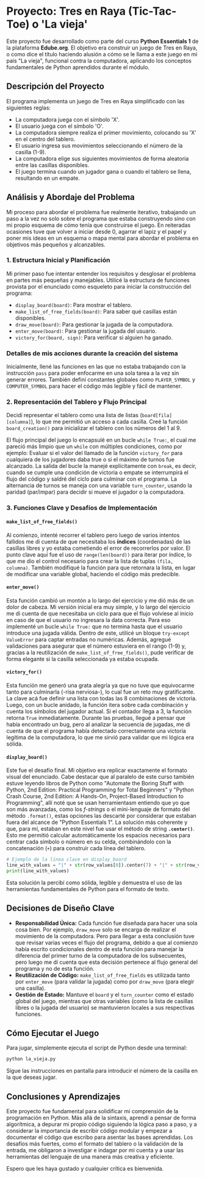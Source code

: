 # Proyecto: Tres en Raya (Tic-Tac-Toe) o 'La vieja'

Este proyecto fue desarrollado como parte del curso **Python Essentials 1** de la plataforma **Edube.org**. El objetivo era construir un juego de Tres en Raya, o como dice el título haciendo alusión a cómo se le llama a este juego en mi país "La vieja", funcional contra la computadora, aplicando los conceptos fundamentales de Python aprendidos durante el módulo.

## Descripción del Proyecto

El programa implementa un juego de Tres en Raya simplificado con las siguientes reglas:
* La computadora juega con el símbolo 'X'.
* El usuario juega con el símbolo 'O'.
* La computadora siempre realiza el primer movimiento, colocando su 'X' en el centro del tablero.
* El usuario ingresa sus movimientos seleccionando el número de la casilla (1-9).
* La computadora elige sus siguientes movimientos de forma aleatoria entre las casillas disponibles.
* El juego termina cuando un jugador gana o cuando el tablero se llena, resultando en un empate.

## Análisis y Abordaje del Problema

Mi proceso para abordar el problema fue realmente iterativo, trabajando un paso a la vez no solo sobre el programa que estaba construyendo sino con mi propio esquema de cómo tenía que construirse el juego.
En reiteradas ocasiones tuve que volver a iniciar desde 0, agarrar el lapiz y el papel y poner mis ideas en un esquema o mapa mental para abordar el problema en objetivos más pequeños y alcanzables.

### 1. Estructura Inicial y Planificación

Mi primer paso fue intentar entender los requisitos y desglosar el problema en partes más pequeñas y manejables. Utilicé la estructura de funciones provista por el enunciado como esqueleto para iniciar la construcción del programa:

- `display_board(board)`: Para mostrar el tablero. 
- `make_list_of_free_fields(board)`: Para saber qué casillas están disponibles. 
- `draw_move(board)`: Para gestionar la jugada de la computadora.
- `enter_move(board)`: Para gestionar la jugada del usuario.
- `victory_for(board, sign)`: Para verificar si alguien ha ganado.

### Detalles de mis acciones durante la creación del sistema

Inicialmente, llené las funciones en las que no estaba trabajando con la instrucción `pass` para poder enfocarme en una sola tarea a la vez sin generar errores. También definí constantes globales como `PLAYER_SYMBOL` y `COMPUTER_SYMBOL` para hacer el código más legible y fácil de mantener.

### 2. Representación del Tablero y Flujo Principal

Decidí representar el tablero como una lista de listas (`board[fila][columna]`), lo que me permitió un acceso a cada casilla.
Creé la función `board_creation()` para inicializar el tablero con los números del 1 al 9.

El flujo principal del juego lo encapsulé en un bucle `while True:`, el cual me pareció más limpio que un `while` con múltiples condiciones, como por ejemplo: Evaluar si el valor del llamado de la función `victory_for` para cualquiera de los jugadores daba true o si el máximo de turnos fue alcanzado. La salida del bucle la manejé explícitamente con `break`, es decir, cuando se cumple una condición de victoria o empate se interrumpirá el flujo del código y saldré del ciclo para culminar con el programa. La alternancia de turnos se maneja con una variable `turn_counter`, usando la paridad (par/impar) para decidir si mueve el jugador o la computadora.

### 3. Funciones Clave y Desafíos de Implementación

#### `make_list_of_free_fields()`
Al comienzo, intenté recorrer el tablero pero luego de varios intentos fallidos me di cuenta de que necesitaba los **índices** (coordenadas) de las casillas libres y yo estaba cometiendo el error de recorrerlos por valor. El punto clave aquí fue el uso de `range(len(board))` para iterar por índice, lo que me dio el control necesario para crear la lista de tuplas `(fila, columna)`. También modifiqué la función para que retornara la lista, en lugar de modificar una variable global, haciendo el código más predecible.

#### `enter_move()`
Esta función cambió un montón a lo largo del ejercicio y me dió más de un dolor de cabeza. Mi versión inicial era muy simple, y lo largo del ejercicio me di cuenta de que necesitaba un ciclo para que el flujo volviese al inicio en caso de que el usuario no ingresara la data correcta. Para eso implementé un bucle `while True:` que no termina hasta que el usuario introduce una jugada válida. Dentro de este, utilicé un bloque `try-except ValueError` para captar entradas no numéricas. Además, agregué validaciones para asegurar que el número estuviera en el rango (1-9) y, gracias a la reutilización de `make_list_of_free_fields()`, pude verificar de forma elegante si la casilla seleccionada ya estaba ocupada.

#### `victory_for()`
Esta función me generó una grata alegría ya que no tuve que equivocarme tanto para culminarla (-risa nerviosa-), lo cual fue un reto muy gratificante. La clave acá fue definir una lista con todas las 8 combinaciones de victoria. Luego, con un bucle anidado, la función itera sobre cada combinación y cuenta los símbolos del jugador actual. Si el contador llega a 3, la función retorna `True` inmediatamente. Durante las pruebas, llegué a pensar que había encontrado un bug, pero al analizar la secuencia de jugadas, me di cuenta de que el programa había detectado correctamente una victoria legítima de la computadora, lo que me sirvió para validar que mi lógica era sólida.

#### `display_board()`
Este fue el desafío final. Mi objetivo era replicar exactamente el formato visual del enunciado. Cabe destacar que al paralelo de este curso también estuve leyendo libros de Python como "Automate the Boring Stuff with Python, 2nd Edition: Practical Programming for Total Beginners" y "Python Crash Course, 2nd Edition: A Hands-On, Project-Based Introduction to Programming", allí noté que se usan herramientasm entiendo que yo que son más avanzadas, como los *f-strings* o el mini-lenguaje de formato del método `.format()`, estas opciones las descarté por considerar que estaban fuera del alcance de "Python Essentials 1". La solución más coherente y que, para mí, estaban en este nivel fue usar el método de string **`.center()`**. Esto me permitió calcular automáticamente los espacios necesarios para centrar cada símbolo o número en su celda, combinándolo con la concatenación (`+`) para construir cada línea del tablero.

```python
# Ejemplo de la línea clave en display_board
line_with_values = "|" + str(row_values[0]).center(7) + "|" + str(row_values[1]).center(7) + "|" + str(row_values[2]).center(7) + "|"
print(line_with_values)
```
Esta solución la percibí como sólida, legible y demuestra el uso de las herramientas fundamentales de Python para el formato de texto.

## Decisiones de Diseño Clave

* **Responsabilidad Única:** Cada función fue diseñada para hacer una sola cosa bien. Por ejemplo, `draw_move` solo se encarga de realizar el movimiento de la computadora. Pero para llegar a esta conclusión tuve que revisar varias veces el flujo del programa, debido a  que al comienzo había escrito condicionales dentro de esta función para manejar la diferencia del primer turno de la computadora de los subsecuentes, pero luego me dí cuenta que esta decisión pertenece al flujo general del programa y no de esta función.
* **Reutilización de Código:** `make_list_of_free_fields` es utilizada tanto por `enter_move` (para validar la jugada) como por `draw_move` (para elegir una casilla).
* **Gestión de Estado:** Mantuve el `board` y el `turn_counter` como el estado global del juego, mientras que otras variables (como la lista de casillas libres o la jugada del usuario) se mantuvieron locales a sus respectivas funciones.

## Cómo Ejecutar el Juego

Para jugar, simplemente ejecuta el script de Python desde una terminal:
```sh
python la_vieja.py
```
Sigue las instrucciones en pantalla para introducir el número de la casilla en la que deseas jugar.

## Conclusiones y Aprendizajes

Este proyecto fue fundamental para solidificar mi comprensión de la programación en Python. Más allá de la sintaxis, aprendí a pensar de forma algorítmica, a depurar mi propio código siguiendo la lógica paso a paso, y a considerar la importancia de escribir código modular y empezar a documentar el código que escribo para asentar las bases aprendidas. Los desafíos más fuertes, como el formato del tablero o la validación de la entrada, me obligaron a investigar e indagar por mi cuenta y a usar las herramientas del lenguaje de una manera más creativa y eficiente.

Espero que les haya gustado y cualquier crítica es bienvenida.
